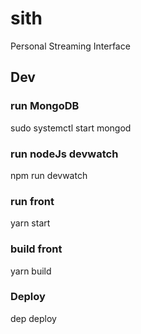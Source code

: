 # sith
Personal Streaming Interface

## Dev
### run MongoDB
sudo systemctl start mongod

### run nodeJs devwatch
npm run devwatch

### run front
yarn start

### build front
yarn build

### Deploy
dep deploy
